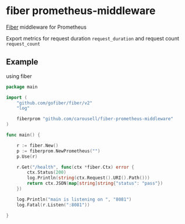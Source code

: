 # fiber prometheus-middleware
[Fiber](https://gofiber.io/) middleware for Prometheus

Export metrics for request duration ```request_duration``` and request count ```request_count```

## Example
using fiber

```go
package main

import (
	"github.com/gofiber/fiber/v2"
	"log"

	fiberprom "github.com/carousell/fiber-prometheus-middleware"
)

func main() {

	r := fiber.New()
	p := fiberprom.NewPrometheus("")
	p.Use(r)

	r.Get("/health", func(ctx *fiber.Ctx) error {
		ctx.Status(200)
		log.Println(string(ctx.Request().URI().Path()))
		return ctx.JSON(map[string]string{"status": "pass"})
	})

	log.Println("main is listening on ", "8081")
	log.Fatal(r.Listen(":8081"))

}

```